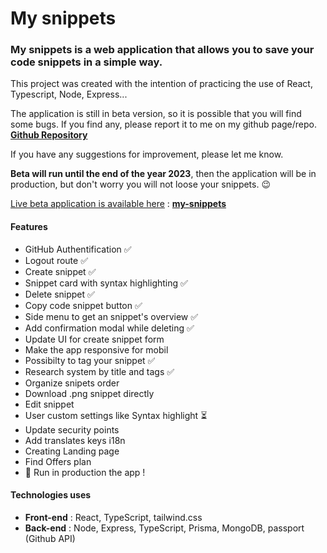 # My snippets

### My snippets is a web application that allows you to save your code snippets in a simple way.

This project was created with the intention of practicing the use of React, Typescript, Node, Express...

The application is still in beta version, so it is possible that you will find some bugs. If you find any, please report it to me on my github page/repo. **[Github Repository](https://github.com/bengar-dev/my-snippets)**

If you have any suggestions for improvement, please let me know.

**Beta will run until the end of the year 2023**, then the application will be in production, but don't worry you will not loose your snippets. 😉

<u>Live beta application is available here</u> : **[my-snippets](https://my-snippets-alpha.vercel.app)**

#### Features

- GitHub Authentification ✅
- Logout route ✅
- Create snippet ✅
- Snippet card with syntax highlighting ✅
- Delete snippet ✅
- Copy code snippet button ✅
- Side menu to get an snippet's overview ✅
- Add confirmation modal while deleting ✅
- Update UI for create snippet form
- Make the app responsive for mobil
- Possibilty to tag your snippet ✅
- Research system by title and tags ✅
- Organize snipets order
- Download .png snippet directly
- Edit snippet
- User custom settings like Syntax highlight ⏳
- Update security points
- Add translates keys i18n
- Creating Landing page
- Find Offers plan
- 🚀 Run in production the app !             

#### Technologies uses

- **Front-end** : React, TypeScript, tailwind.css
- **Back-end** : Node, Express, TypeScript, Prisma, MongoDB, passport (Github API)